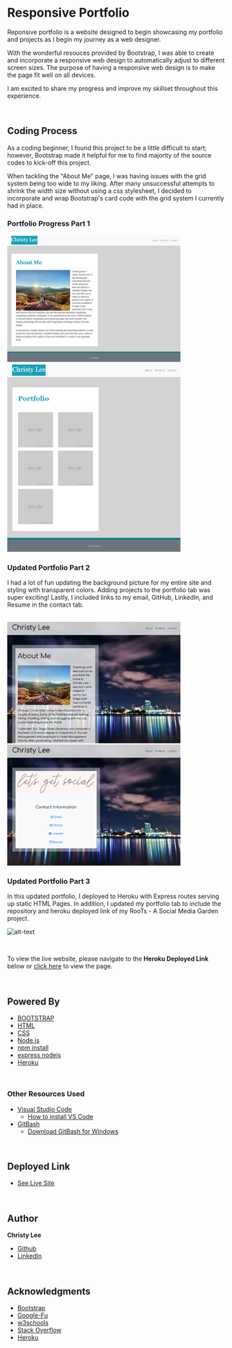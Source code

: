 # Responsive Portfolio

Reponsive portfolio is a website designed to begin showcasing my portfolio and projects as I begin my journey as a web designer. 

With the wonderful resouces provided by Bootstrap, I was able to create and incorporate a responsive web design to automatically adjust to different screen sizes. The purpose of having a responsive web design is to make the page fit well on all devices.

I am excited to share my progress and improve my skillset throughout this experience.

<br>


## Coding Process

As a coding beginner, I found this project to be a little difficult to start; however, Bootstrap made it helpful for me to find majority of the source codes to kick-off this project. 

When tackling the "About Me" page, I was having issues with the grid system being too wide to my liking. After many unsuccessful attempts to shrink the width size without using a css stylesheet, I decided to incorporate and wrap Bootstrap's card code with the grid system I currently had in place. 

### Portfolio Progress Part 1

<img src="./public/images/Responsive-Portfolio.PNG" width="400">

<br>

<img src="./public/images/Responsive-Portfolio-2.PNG" width="400">

<br>

### Updated Portfolio Part 2

I had a lot of fun updating the background picture for my entire site and styling with transparent colors. Adding projects to the portfolio tab was super exciting! Lastly, I included links to my email, GitHub, LinkedIn, and Resume in the contact tab.

<br>

<img src="./public/images/Portfolio_update2-1.PNG" width="400">

<br>

<img src="./public/images/Portfolio_update2-2.PNG" width="400">

<br>

### Updated Portfolio Part 3

In this updated portfolio, I deployed to Heroku with Express routes serving up static HTML Pages. In addition, I updated my portfolio tab to include the repository and heroku deployed link of my RooTs - A Social Media Garden project. 

![alt-text](./public/images/Portfolio_update3.gif)


<br>

To view the live website, please navigate to the **Heroku Deployed Link** below or  [click here](https://christylee-portfolio.herokuapp.com/) to view the page.


<br>

## Powered By

* [BOOTSTRAP](https://getbootstrap.com/)
* [HTML](https://developer.mozilla.org/en-US/docs/Web/HTML)
* [CSS](https://developer.mozilla.org/en-US/docs/Web/CSS)
* [Node.js](https://nodejs.org/en/)
* [npm install](https://nodejs.org/en/)
* [express nodejs](https://www.npmjs.com/package/express)
* [Heroku](https://www.heroku.com)


<br>

### Other Resources Used

* [Visual Studio Code](https://code.visualstudio.com/)
    * [How to install VS Code](https://code.visualstudio.com/docs/setup/setup-overview)
* [GitBash](https://gitforwindows.org/)
    * [Download GitBash for Windows](https://git-scm.com/downloads)

<br>

## Deployed Link

* [See Live Site](https://christylee-portfolio.herokuapp.com/)


<br>

## Author
**Christy Lee** 

- [Github](https://github.com/christyglee)
- [LinkedIn](https://www.linkedin.com/in/christy-g-lee/)

<br> 

## Acknowledgments

* [Bootstrap](https://getbootstrap.com/)
* [Google-Fu](https://www.google.com)
* [w3schools](https://www.w3schools.com/)
* [Stack Overflow](https://stackoverflow.com/search?q=over)
* [Heroku](https://www.heroku.com)

